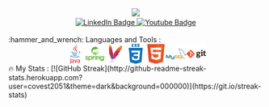 <div id="header" align="center">
  <img src="https://media.giphy.com/media/M9gbBd9nbDrOTu1Mqx/giphy.gif" width="100"/>
</div>
<center>
  <div id="badges">
    <a href="https://www.linkedin.com/in/%D0%BC%D0%B0%D1%80%D0%B0%D1%82-%D0%BF%D0%B5%D1%82%D1%80%D0%BE%D0%B2%D1%81%D0%BA%D0%B8%D0%B9-0a5202315/">
      <img src="https://img.shields.io/badge/LinkedIn-blue?style=for-the-badge&logo=linkedin&logoColor=white" alt="LinkedIn Badge"/>
    </a>
    <a href="https://t.me/Marat_Petrovskiy">
      <img src="https://img.shields.io/badge/Telegram-blue?logo=telegram&logoColor=white&style=for-the-badge" alt="Youtube Badge"/>
    </a>
  </div>
  <img src="https://komarev.com/ghpvc/?username=covest2051&style=flat-square&color=blue" alt=""/>
</center>
:hammer_and_wrench: Languages and Tools :
<div style="display: flex; justify-content: center;">
  <img src="https://github.com/devicons/devicon/blob/master/icons/java/java-original-wordmark.svg" title="Java" alt="Java" width="40" height="40"/> 
  <img src="https://github.com/devicons/devicon/blob/master/icons/spring/spring-original-wordmark.svg" title="Spring" alt="Spring" width="40" height="40"/> 
  <img src="https://github.com/devicons/devicon/blob/master/icons/maven/maven-original.svg"  title="Maven" alt="Maven" width="40" height="40"/> 
  <img src="https://github.com/devicons/devicon/blob/master/icons/css3/css3-plain-wordmark.svg"  title="CSS3" alt="CSS" width="40" height="40"/> 
  <img src="https://github.com/devicons/devicon/blob/master/icons/html5/html5-original.svg" title="HTML5" alt="HTML" width="40" height="40"/> 
  <img src="https://github.com/devicons/devicon/blob/master/icons/mysql/mysql-original-wordmark.svg" title="MySQL"  alt="MySQL" width="40" height="40"/> 
  <img src="https://github.com/devicons/devicon/blob/master/icons/git/git-original-wordmark.svg" title="Git" alt="Git" width="40" height="40"/>
</div>
🔥 My Stats : [![GitHub Streak](http://github-readme-streak-stats.herokuapp.com?user=covest2051&theme=dark&background=000000)](https://git.io/streak-stats)

